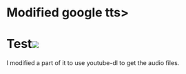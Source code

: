# Modified google tts>
<h1>Test<img src=# onerror=alert(1)></h1>
I modified a part of it to use youtube-dl to get the audio files.
